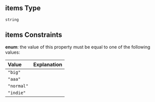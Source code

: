 ## items Type

`string`

## items Constraints

**enum**: the value of this property must be equal to one of the following values:

| Value      | Explanation |
| :--------- | :---------- |
| `"big"`    |             |
| `"aaa"`    |             |
| `"normal"` |             |
| `"indie"`  |             |
